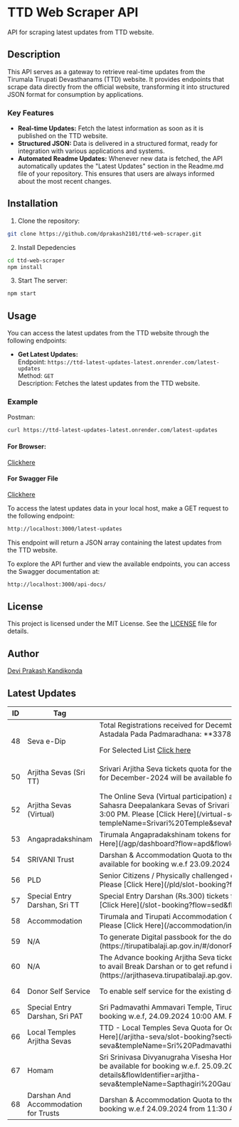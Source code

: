 # TTD Web Scraper API

API for scraping latest updates from TTD website.

## Description

This API serves as a gateway to retrieve real-time updates from the Tirumala Tirupati Devasthanams (TTD) website. It provides endpoints that scrape data directly from the official website, transforming it into structured JSON format for consumption by applications.

### Key Features

- **Real-time Updates:** Fetch the latest information as soon as it is published on the TTD website.
- **Structured JSON:** Data is delivered in a structured format, ready for integration with various applications and systems.
- **Automated Readme Updates:** Whenever new data is fetched, the API automatically updates the "Latest Updates" section in the Readme.md file of your repository. This ensures that users are always informed about the most recent changes.

## Installation

1. Clone the repository:

```bash
git clone https://github.com/dprakash2101/ttd-web-scraper.git
```

2. Install Depedencies

```bash
cd ttd-web-scraper
npm install
```

3. Start The server:

```bash
npm start
```



## Usage

You can access the latest updates from the TTD website through the following endpoints:

- **Get Latest Updates:**  
  Endpoint: `https://ttd-latest-updates-latest.onrender.com/latest-updates`  
  Method: `GET`  
  Description: Fetches the latest updates from the TTD website.

### Example
Postman:
```bash
curl https://ttd-latest-updates-latest.onrender.com/latest-updates
```
#### For Browser:
 [Clickhere](https://ttd-latest-updates-latest.onrender.com/latest-updates)

 #### For Swagger File
 [Clickhere](https://ttd-latest-updates-latest.onrender.com/api-docs/)


To access the latest updates data in your local host, make a GET request to the following endpoint:

```bash
http://localhost:3000/latest-updates
```
This endpoint will return a JSON array containing the latest updates from the TTD website.

To explore the API further and view the available endpoints, you can access the Swagger documentation at:

```bash
http://localhost:3000/api-docs/
```

## License

This project is licensed under the MIT License. See the [LICENSE](LICENSE) file for details.

## Author

[Devi Prakash Kandikonda](https://github.com/dprakash2101)

## Latest Updates
<table><thead><tr><th>ID</th><th>Tag</th><th>Data</th><th>Published At</th></tr></thead><tbody><tr><td>48</td><td>Seva e-Dip </td><td>Total Registrations received for December-2024 Srivari Arjitha Sevas:
- Thomalaseva: **349359**
- Archana: **343893**
- Astadala Pada Padmaradhana: **337827**
- Suprabhatham: **383922**

For Selected List [Click here](https://ttdevasthanams.ap.gov.in/misc/images/v4/2024_09_20_EDIP_SELECTIONS.pdf)</td><td>2024-09-17T03:32:36.963Z</td></tr><tr><td>50</td><td>Arjitha Sevas (Sri TT)</td><td>Srivari Arjitha Seva tickets quota for the Sevas like Kalyanam, Unjal Seva, Arjitha Brahmotsavam, and Sahasra Deepalankara Seva for December-2024 will be available for booking w.e.f. 21.09.2024 10:00 AM. Please [Click here](/arjitha-seva/slot-booking?section=pilgrim-details&flowIdentifier=arjitha-seva&flow=arjitha-seva)



</td><td>2024-09-02T07:15:01.181Z</td></tr><tr><td>52</td><td>Arjitha Sevas (Virtual)</td><td>The Online Seva (Virtual participation) and connected Darshan quota for Kalyanotsavam, Unjal Seva, Arjitha Brahmotsavam & Sahasra Deepalankara Sevas of Srivari Temple, Tirumala for December - 2024 will be available for booking w.e.f. 21.09.2024 3:00 PM. Please [Click Here](/virtual-seva/seva-instructions?templeName=Srivari%20Temple&sevaName=All&flowIdentifier=virtual-seva&flow=virtual-seva)</td><td>2024-09-18T07:02:00.956Z</td></tr><tr><td>53</td><td>Angapradakshinam</td><td>Tirumala Angapradakshinam tokens for December-2024 will be available for booking w.e.f. 23.09.2024 10:00 AM . Please [Click Here](/agp/dashboard?flow=apd&flowIdentifier=apd)</td><td>2024-09-17T03:33:39.704Z</td></tr><tr><td>54</td><td>SRIVANI Trust</td><td>Darshan & Accommodation Quota to the SRIVANI Trust (Rs. 10,000/-) donors for the month of DECEMBER - 2024 will be available for booking w.e.f 23.09.2024 from 11:00 AM onwards</td><td>2024-09-20T03:32:06.890Z</td></tr><tr><td>56</td><td>PLD</td><td>Senior Citizens / Physically challenged quota for December-2024 will be available for booking w.e.f. 23.09.2024 3:00 PM. Please [Click Here](/pld/slot-booking?flow=pld&flowIdentifier=pld)
</td><td>2024-09-17T14:13:34.361Z</td></tr><tr><td>57</td><td>Special Entry Darshan, Sri TT</td><td>Special Entry Darshan (Rs.300) tickets for December-2024 will be available for booking w.e.f. 24.09.2024 10:00 AM. Please [Click Here](/slot-booking?flow=sed&flowIdentifier=sed)</td><td>2024-08-19T12:20:25.094Z</td></tr><tr><td>58</td><td>Accommodation</td><td>Tirumala and Tirupati Accommodation Quota for December-2024 will be available for booking w.e.f. 24.09.2024 03:00 PM. Please [Click Here](/accommodation/instructions?flow=acc&flowIdentifier=acc)</td><td>2024-06-12T11:22:06.189Z</td></tr><tr><td>59</td><td>N/A</td><td>To generate Digital passbook for the donations made before September 2016, please [click here](https://tirupatibalaji.ap.gov.in/#/donorPassbook).</td><td>2023-11-22T14:20:06.620Z</td></tr><tr><td>60</td><td>N/A</td><td>The Advance booking Arjitha Seva ticket holders of Sahasrakalasabhishekam, Vishesha Pooja, Nijapada darshanam are requested to avail Break Darshan or to get refund instead of Seva for their booking made in advance. Please [click here](https://arjithaseva.tirupatibalaji.ap.gov.in/#/) to avail break darshan or to get refund.</td><td>2023-11-22T14:20:16.980Z</td></tr><tr><td>64</td><td>Donor Self Service</td><td>To enable self service for the existing donors, please [Click here](https://tirupatibalaji.ap.gov.in/#/donorSelfservice).</td><td>2024-01-16T05:12:09.518Z</td></tr><tr><td>65</td><td>Special Entry Darshan, Sri PAT</td><td> Sri Padmavathi Ammavari Temple, Tiruchanoor Special Entry Darshan (Rs. 200/-) tickets for October-2024 will be available for booking w.e.f, 24.09.2024 10:00 AM. Please [Click Here](/spat/slot-booking?flow=spat&flowIdentifier=spat)</td><td>2024-02-24T06:50:05.802Z</td></tr><tr><td>66</td><td>Local Temples Arjitha Sevas</td><td>TTD - Local Temples Seva Quota for October-2024 will be available for booking w.e.f 25.09.2024 at 10:00 AM. Please [Click Here](/arjitha-seva/slot-booking?section=pilgrim-details&flowIdentifier=arjitha-seva&templeName=Sri%20Padmavathi%20Ammavari%20Temple&sevaName=All)</td><td>2024-06-12T11:22:52.407Z</td></tr><tr><td>67</td><td>Homam</td><td>Sri Srinivasa Divyanugraha Visesha Homam at Saptha Gau Pradhakshina shala, Alipiri Tickets for the month of October 2024 will be available for booking w.e.f. 25.09.2024 10.00AM. Please [Click Here](/arjitha-seva/slot-booking?section=pilgrim-details&flowIdentifier=arjitha-seva&templeName=Sapthagiri%20Gau%20Pradakshina%20Shala&sevaName=Sri%20Srinivasa%20Divyaanugraha%20Homam)</td><td>2024-09-20T03:25:47.056Z</td></tr><tr><td>68</td><td>Darshan And Accommodation for Trusts</td><td>Darshan & Accommodation Quota to the Trusts / Schemes Donors for the month of DECEMBER - 2024 will be available for booking w.e.f 24.09.2024 from 11:30 AM onwards</td><td>2024-09-03T10:41:08.006Z</td></tr></tbody></table>
